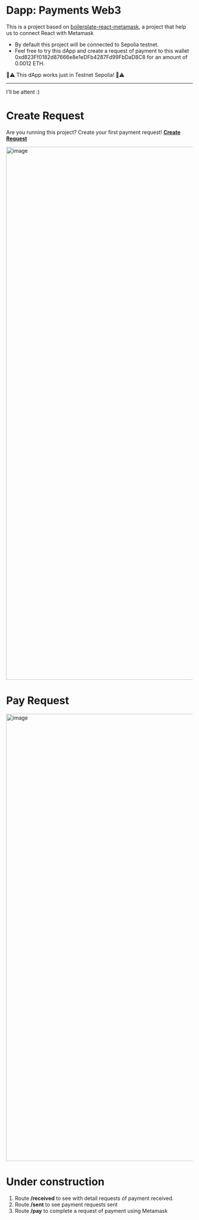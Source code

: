 # Dapp: Payments Web3
This is a project based on [boilerplate-react-metamask](https://github.com/jaavier/boilerplate-react-metamask/), a project that help us to connect React with Metamask

- By default this project will be connected to Sepolia testnet.
- Feel free to try this dApp and create a request of payment to this wallet 0xd823Ff0182d87666e8e1eDFb4287Fd99FbDaD8C8 for an amount of 0.0012 ETH. 

📣⚠️ This dApp works just in Testnet Sepolia! 📣⚠️

****

I'll be attent :) 

# Create Request

Are you running this project? Create your first payment request! **[Create Request](https://localhost:3000/create)**

<img width="1440" alt="image" src="https://user-images.githubusercontent.com/990085/195962374-53fe6025-29da-4a3c-bd4e-95d263df564a.png">

# Pay Request
<img width="1208" alt="image" src="https://user-images.githubusercontent.com/990085/195967004-4b4d986a-f19c-4b36-90e4-2de7750d2147.png">


# Under construction

1. Route **/received** to see with detail requests of payment received.
2. Route **/sent** to see payment requests sent
3. Route **/pay** to complete a request of payment using Metamask
